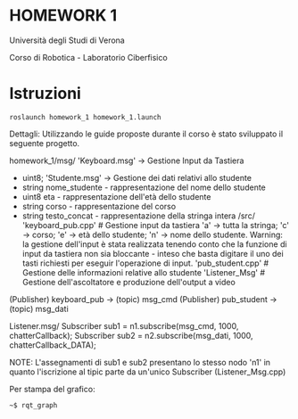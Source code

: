 # HOMEWORK 1
Università degli Studi di Verona

Corso di Robotica - Laboratorio Ciberfisico

# Istruzioni
```
roslaunch homework_1 homework_1.launch
```
Dettagli:
Utilizzando le guide proposte durante il corso è stato sviluppato il seguente progetto.

homework_1/msg/ 
'Keyboard.msg' -> Gestione Input da Tastiera 
- uint8; 
'Studente.msg' -> Gestione dei dati relativi allo studente 
- string nome_studente - rappresentazione del nome dello studente
- uint8 eta - rappresentazione dell'età dello studente                     
- string corso - rappresentazione del corso
- string testo_concat - rappresentazione della stringa intera
/src/
'keyboard_pub.cpp' # Gestione input da tastiera 
'a' -> tutta la stringa; 
'c' -> corso; 
'e' -> età dello studente; 
'n' -> nome dello studente. 
Warning: la gestione dell'input è stata realizzata tenendo conto che la funzione di input da
tastiera non sia bloccante - inteso che basta digitare il uno dei tasti richiesti per eseguir
l'operazione di input.
'pub_student.cpp' # Gestione delle informazioni relative allo studente
'Listener_Msg'    # Gestione dell'ascoltatore e produzione dell'output a video

(Publisher) keyboard_pub  -> (topic) msg_cmd 
(Publisher) pub_student   -> (topic) msg_dati 

Listener.msg/ 
Subscriber sub1 = n1.subscribe(msg_cmd, 1000, chatterCallback);
Subscriber sub2 = n2.subscribe(msg_dati, 1000, chatterCallback_DATA);

NOTE:
L'assegnamenti di sub1 e sub2 presentano lo stesso nodo 'n1' in quanto l'iscrizione al tipic parte da un'unico Subscriber
(Listener_Msg.cpp) 

Per stampa del grafico:
```
~$ rqt_graph
```

